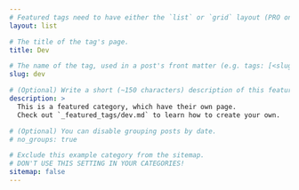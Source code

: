 ```yaml
---
# Featured tags need to have either the `list` or `grid` layout (PRO only).
layout: list

# The title of the tag's page.
title: Dev

# The name of the tag, used in a post's front matter (e.g. tags: [<slug>]).
slug: dev

# (Optional) Write a short (~150 characters) description of this featured tag.
description: >
  This is a featured category, which have their own page.
  Check out `_featured_tags/dev.md` to learn how to create your own.

# (Optional) You can disable grouping posts by date.
# no_groups: true

# Exclude this example category from the sitemap.
# DON'T USE THIS SETTING IN YOUR CATEGORIES!
sitemap: false
---
```

